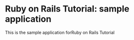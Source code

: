 # Ruby on Rails Tutorial: sample application

This is the sample application forRuby on Rails Tutorial
